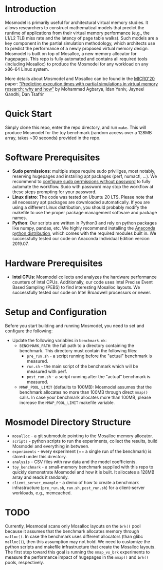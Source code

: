# Introduction
Mosmodel is primarily useful for architectural virtual memory studies. It allows researchers to construct mathematical models that predict the runtime of applications from their virtual memory performance (e.g., the L1/L2 TLB miss rate and the latency of page table walks). Such models are a key component in the partial simulation methodology, which architects use to predict the performance of a newly proposed virtual memory design. Mosmodel is built on top of Mosalloc, a new memory allocator for hugepages. This repo is fully automated and contains all required tools (including Mosalloc) to produce the Mosmodel for any workload on any x86-64 Linux system.

More details about Mosmodel and Mosalloc can be found in the [MICRO'20](https://www.microarch.org/micro53/) paper:
["Predicting execution times with partial simulations in virtual memory research: why and how"](https://www.cs.technion.ac.il/~dan/papers/mosalloc-micro-2020.pdf)
by Mohammad Agbarya, Idan Yaniv, Jayneel Gandhi, Dan Tsafrir 

# Quick Start
Simply clone this repo, enter the repo directory, and run `make`.
This will produce Mosmodel for the toy benchmark (random access over a 128MB array, takes ~30 seconds) provided in the repo.

# Software Prerequisites
- **Sudo permissions**: multiple steps require sudo priviliges, most notably, reserving hugepages and installing apt packages (perf, numactl, ...). We recommend to [configure sudo permissions without password](https://www.cyberciti.biz/faq/linux-unix-running-sudo-command-without-a-password/) to fully automate the workflow. Sudo with password may stop the workflow at these steps prompting for your password.
- **Linux distro**: The code was tested on Ubuntu 20 LTS. Please note that all necessary apt packages are downloaded automatically. If you are using a different Linux distribution, you should probably modify the makefile to use the proper package management software and package names.
- **Python**: Our scripts are written in Python3 and rely on python packages like numpy, pandas, etc. We highly recommend installing the [Anaconda python distribution](https://www.anaconda.com/products/individual), which comes with the required modules built in. We successfully tested our code on Anaconda Individual Edition version 2019.07.

# Hardware Prerequisites
- **Intel CPUs**: Mosmodel collects and analyzes the hardware performance counters of Intel CPUs. Additionally, our code uses Intel Precise Event Based Sampling (PEBS) to find interesting Mosalloc layouts. We successfully tested our code on Intel Broadwell processors or newer.

# Setup and Configuration
Before you start building and running Mosmodel, you need to set and configure the following:
- Update the following variables in `benchmark.mk`:
    - `BENCHMARK_PATH`: the full path to a directory containing the benchmark. This directory must contain the following files:
        - `pre_run.sh` - a script running before the "actual" benchmark is measured.
        - `run.sh` - the main script of the benchmark which will be measured with perf.
        - `post_run.sh` - a script running after the "actual" benchmark is measured.
    - `MMAP_POOL_LIMIT` (defaults to 100MB): Mosmodel assumes that the benchmark allocates no more than 100MB through direct `mmap()` calls. In case your benchmark allocates more than 100MB, please increase the `MMAP_POOL_LIMIT` makefile variable.

# Mosmodel Directory Structure
- `mosalloc` - a git submodule pointing to the Mosalloc memory allocator.
- `scripts` - python scripts to run the experiments, collect the results, build Mosmodel and everything in between.
- `experiments` - every experiment (== a single run of the benchmark) is stored under this directory.
- `analysis` - CSV files with raw data and the model coefficients.
- `toy_benchmark` - a small-memory benchmark supplied with this repo to quickly demonstrate Mosmodel and how it is built. It allocates a 128MB array and reads it randomly.
- `client_server_example` - a demo of how to create a benchmark infrastructure (`pre_run.sh`, `run.sh`, `post_run.sh`) for a client-server workloads, e.g., memcached.

# TODO
Currently, Mosmodel scans only Mosalloc layouts on the `brk()` pool because it assumes that the benchmark allocates memory through `malloc()`. In case the benchmark uses different allocators (than glibc `malloc()`), then this assumption may not hold. We need to customize the python scripts and makefile infrastructure that create the Mosalloc layouts. The first step toward this goal is running the `mmap_vs_brk` experiments to measure the performance impact of hugepages in the `mmap()` and `brk()` pools, respectively. 
